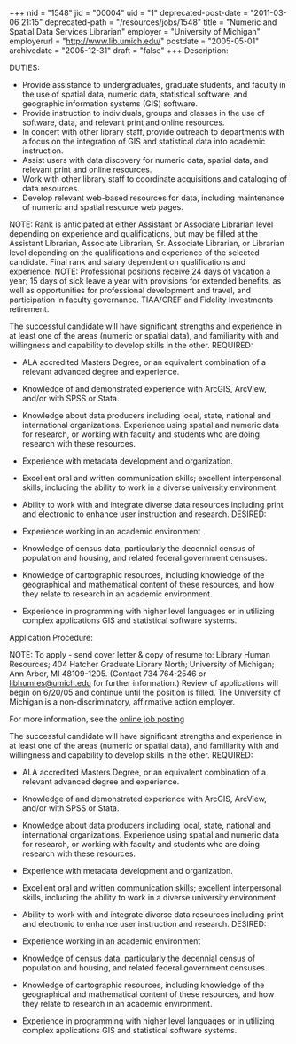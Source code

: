 +++
nid = "1548"
jid = "00004"
uid = "1"
deprecated-post-date = "2011-03-06 21:15"
deprecated-path = "/resources/jobs/1548"
title = "Numeric and Spatial Data Services Librarian"
employer = "University of Michigan"
employerurl = "http://www.lib.umich.edu/"
postdate = "2005-05-01"
archivedate = "2005-12-31"
draft = "false"
+++
Description:

DUTIES:

-   Provide assistance to undergraduates, graduate students, and faculty
    in the use of spatial data, numeric data, statistical software, and
    geographic information systems (GIS) software.
-   Provide instruction to individuals, groups and classes in the use of
    software, data, and relevant print and online resources.
-   In concert with other library staff, provide outreach to departments
    with a focus on the integration of GIS and statistical data into
    academic instruction.
-   Assist users with data discovery for numeric data, spatial data, and
    relevant print and online resources.
-   Work with other library staff to coordinate acquisitions and
    cataloging of data resources.
-   Develop relevant web-based resources for data, including maintenance
    of numeric and spatial resource web pages.

NOTE: Rank is anticipated at either Assistant or Associate Librarian
level depending on experience and qualifications, but may be filled at
the Assistant Librarian, Associate Librarian, Sr. Associate Librarian,
or Librarian level depending on the qualifications and experience of the
selected candidate. Final rank and salary dependent on qualifications
and experience.
NOTE: Professional positions receive 24 days of vacation a year; 15 days
of sick leave a year with provisions for extended benefits, as well as
opportunities for professional development and travel, and participation
in faculty governance. TIAA/CREF and Fidelity Investments retirement.

The successful candidate will have significant strengths and experience
in at least one of the areas (numeric or spatial data), and familiarity
with and willingness and capability to develop skills in the other.
REQUIRED: 
-  ALA accredited Masters Degree, or an equivalent combination
of a relevant advanced degree and experience. 
-  Knowledge of and
demonstrated experience with ArcGIS, ArcView, and/or with SPSS or Stata.

-  Knowledge about data producers including local, state, national and
international organizations. Experience using spatial and numeric data
for research, or working with faculty and students who are doing
research with these resources. 
-  Experience with metadata development
and organization. 
-  Excellent oral and written communication skills;
excellent interpersonal skills, including the ability to work in a
diverse university environment. 
-  Ability to work with and integrate
diverse data resources including print and electronic to enhance user
instruction and research. DESIRED: 
-  Experience working in an academic
environment 
-  Knowledge of census data, particularly the decennial
census of population and housing, and related federal government
censuses. 
-  Knowledge of cartographic resources, including knowledge of
the geographical and mathematical content of these resources, and how
they relate to research in an academic environment. 
-  Experience in
programming with higher level languages or in utilizing complex
applications GIS and statistical software systems.

Application Procedure:

NOTE: To apply - send cover letter & copy of resume to: Library Human
Resources; 404 Hatcher Graduate Library North; University of Michigan;
Ann Arbor, MI 48109-1205. (Contact 734 764-2546 or libhumres@umich.edu
for further information.) Review of applications will begin on 6/20/05
and continue until the position is filled. The University of Michigan is
a non-discriminatory, affirmative action employer.

For more information, see the [online job
posting](http://websvcs.itcs.umich.edu/jobnet/job_posting.php?postingnumber=044652)
  
The successful candidate will have significant strengths and experience
in at least one of the areas (numeric or spatial data), and familiarity
with and willingness and capability to develop skills in the other.
REQUIRED: 
-  ALA accredited Masters Degree, or an equivalent combination
of a relevant advanced degree and experience. 
-  Knowledge of and
demonstrated experience with ArcGIS, ArcView, and/or with SPSS or Stata.

-  Knowledge about data producers including local, state, national and
international organizations. Experience using spatial and numeric data
for research, or working with faculty and students who are doing
research with these resources. 
-  Experience with metadata development
and organization. 
-  Excellent oral and written communication skills;
excellent interpersonal skills, including the ability to work in a
diverse university environment. 
-  Ability to work with and integrate
diverse data resources including print and electronic to enhance user
instruction and research. DESIRED: 
-  Experience working in an academic
environment 
-  Knowledge of census data, particularly the decennial
census of population and housing, and related federal government
censuses. 
-  Knowledge of cartographic resources, including knowledge of
the geographical and mathematical content of these resources, and how
they relate to research in an academic environment. 
-  Experience in
programming with higher level languages or in utilizing complex
applications GIS and statistical software systems.
